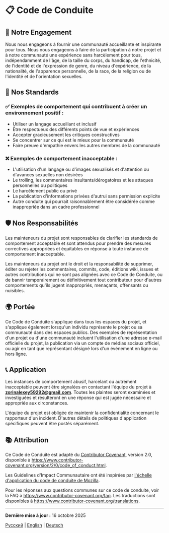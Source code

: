 # 📋 Code de Conduite

## 🤝 Notre Engagement

Nous nous engageons à fournir une communauté accueillante et inspirante pour tous. Nous nous engageons à faire de la participation à notre projet et à notre communauté une expérience sans harcèlement pour tous, indépendamment de l'âge, de la taille du corps, du handicap, de l'ethnicité, de l'identité et de l'expression de genre, du niveau d'expérience, de la nationalité, de l'apparence personnelle, de la race, de la religion ou de l'identité et de l'orientation sexuelles.

## 📏 Nos Standards

### ✅ Exemples de comportement qui contribuent à créer un environnement positif :

- Utiliser un langage accueillant et inclusif
- Être respectueux des différents points de vue et expériences
- Accepter gracieusement les critiques constructives
- Se concentrer sur ce qui est le mieux pour la communauté
- Faire preuve d'empathie envers les autres membres de la communauté

### ❌ Exemples de comportement inacceptable :

- L'utilisation d'un langage ou d'images sexualisés et d'attention ou d'avances sexuelles non désirées
- Le trolling, les commentaires insultants/dérogatoires et les attaques personnelles ou politiques
- Le harcèlement public ou privé
- La publication d'informations privées d'autrui sans permission explicite
- Autre conduite qui pourrait raisonnablement être considérée comme inappropriée dans un cadre professionnel

## 🛡️ Nos Responsabilités

Les mainteneurs du projet sont responsables de clarifier les standards de comportement acceptable et sont attendus pour prendre des mesures correctives appropriées et équitables en réponse à toute instance de comportement inacceptable.

Les mainteneurs du projet ont le droit et la responsabilité de supprimer, éditer ou rejeter les commentaires, commits, code, éditions wiki, issues et autres contributions qui ne sont pas alignées avec ce Code de Conduite, ou de bannir temporairement ou définitivement tout contributeur pour d'autres comportements qu'ils jugent inappropriés, menaçants, offensants ou nuisibles.

## 🌍 Portée

Ce Code de Conduite s'applique dans tous les espaces du projet, et s'applique également lorsqu'un individu représente le projet ou sa communauté dans des espaces publics. Des exemples de représentation d'un projet ou d'une communauté incluent l'utilisation d'une adresse e-mail officielle du projet, la publication via un compte de médias sociaux officiel, ou agir en tant que représentant désigné lors d'un événement en ligne ou hors ligne.

## 📞 Application

Les instances de comportement abusif, harcelant ou autrement inacceptable peuvent être signalées en contactant l'équipe du projet à **zorinalexey59292@gmail.com**. Toutes les plaintes seront examinées et investiguées et résulteront en une réponse qui est jugée nécessaire et appropriée aux circonstances.

L'équipe du projet est obligée de maintenir la confidentialité concernant le rapporteur d'un incident. D'autres détails de politiques d'application spécifiques peuvent être postés séparément.

## 📚 Attribution

Ce Code de Conduite est adapté du [Contributor Covenant](https://www.contributor-covenant.org), version 2.0, disponible à https://www.contributor-covenant.org/version/2/0/code_of_conduct.html.

Les Guidelines d'Impact Communautaire ont été inspirées par [l'échelle d'application du code de conduite de Mozilla](https://github.com/mozilla/diversity).

Pour les réponses aux questions communes sur ce code de conduite, voir la FAQ à https://www.contributor-covenant.org/faq. Les traductions sont disponibles à https://www.contributor-covenant.org/translations.

---

**Dernière mise à jour :** 16 octobre 2025

[Русский](../../CODE_OF_CONDUCT.md) | [English](../en/CODE_OF_CONDUCT.md) | [Deutsch](../de/CODE_OF_CONDUCT.md)
